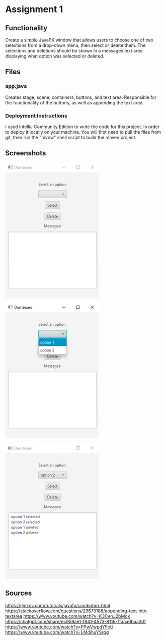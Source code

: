 # Assignment 1

## Functionality

Create a simple JavaFX window that allows users to choose one of 
two selections from a drop-down menu, then select or delete them.
The selections and deletions should be shown in a messages text area
displaying what option was selected or deleted.

## Files

### app.java

Creates stage, scene, containers, buttons, and text area. Responsible
for the functionality of the buttons, as well as appending the text area.

### Deployment Instructions

I used IntelliJ Community Edition to write the code for this project. In order
to deploy it locally on your machine. You will first need to pull the files from git,
then run the "mvnw" shell script to build the maven project.

## Screenshots

![Screenshot (9).png](https://github.com/lcmiles/CS-420/blob/main/Assignment1/Screenshot%20(9).png?raw=true)

![Screenshot (8).png](https://github.com/lcmiles/CS-420/blob/main/Assignment1/Screenshot%20(8).png?raw=true)

![Screenshot (10).png](https://github.com/lcmiles/CS-420/blob/main/Assignment1/Screenshot%20(10).png?raw=true)

## Sources

https://jenkov.com/tutorials/javafx/combobox.html
https://stackoverflow.com/questions/29673188/appending-text-into-textarea
https://www.youtube.com/watch?v=K3CenJ2bMok
https://chatgpt.com/share/ec959ae1-f841-4573-8116-1faaa0baa30f
https://www.youtube.com/watch?v=PPwVwpdYFeU
https://www.youtube.com/watch?v=LMdjhuYSrqg